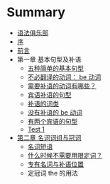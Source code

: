# Summary

* [语法俱乐部](README.md)
* [序](xu.md)
* [前言](qian_yan.md)
* 第一章 基本句型及补语
   * [五种简单的基本句型](wu_zhong_jian_dan_de_ji_ben_ju_xing.md)
   * [不必翻译的动词： be 动词](bu_bi_fan_yi_de_dong_ci_ff1a_be_dong_ci.md)
   * [需要补语的动词有哪些？](xuyao_bu_yu_de_dong_ci_you_na_xie_ff1f_md.md)
   * [宾语补语的句型](bin_yu_bu_yu_de_ju_xing.md)
   * [补语的词类](bu_yu_de_ci_lei.md)
   * [没有补语的 be 动词](mei_you_bu_yu_de_be_dong_ci.md)
   * [有两个宾语的句型](you_liang_ge_bin_yu_de_ju_xing.md)
   * [Test 1](test_1.md)
* [第二章 名词词组与冠词](di_er_zhang_ming_ci_ci_zu_yu_guan_ci.md)
   * [名词短语](ming_ci_duan_yu.md)
   * [什么时候不需要用限定词？](shi_yao_shi_hou_bu_xu_yao_yong_xian_ding_ci_ff1f.md)
   * [专有名词与补语位置](zhuan_you_ming_ci_yu_bu_yu_wei_zhi.md)
   * 定冠词 the 的用法

